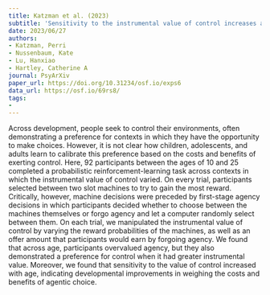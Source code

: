 ```yaml
---
title: Katzman et al. (2023)
subtitle: 'Sensitivity to the instrumental value of control increases across development'
date: 2023/06/27
authors:
- Katzman, Perri
- Nussenbaum, Kate
- Lu, Hanxiao
- Hartley, Catherine A
journal: PsyArXiv
paper_url: https://doi.org/10.31234/osf.io/exps6
data_url: https://osf.io/69rs8/
tags:
-
---
```


Across development, people seek to control their environments, often demonstrating a preference for contexts in which they have the opportunity to make choices. However, it is not clear how children, adolescents, and adults learn to calibrate this preference based on the costs and benefits of exerting control. Here, 92 participants between the ages of 10 and 25 completed a probabilistic reinforcement-learning task across contexts in which the instrumental value of control varied. On every trial, participants selected between two slot machines to try to gain the most reward. Critically, however, machine decisions were preceded by first-stage agency decisions in which participants decided whether to choose between the machines themselves or forgo agency and let a computer randomly select between them. On each trial, we manipulated the instrumental value of control by varying the reward probabilities of the machines, as well as an offer amount that participants would earn by forgoing agency. We found that across age, participants overvalued agency, but they also demonstrated a preference for control when it had greater instrumental value. Moreover, we found that sensitivity to the value of control increased with age, indicating developmental improvements in weighing the costs and benefits of agentic choice.
